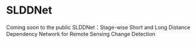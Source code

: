 # SLDDNet
Coming soon to the public
SLDDNet：Stage-wise Short and Long Distance Dependency Network for Remote Sensing Change Detection

